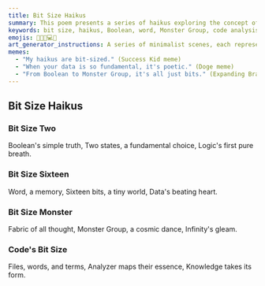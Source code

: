 ```yaml
---
title: Bit Size Haikus
summary: This poem presents a series of haikus exploring the concept of "bit size" from fundamental Boolean truths to the vastness of the Monster Group, and how it relates to the project's code analysis and knowledge representation.
keywords: bit size, haikus, Boolean, word, Monster Group, code analysis, knowledge representation, data, essence, infinity
emojis: 🔢🌌📜💻✨
art_generator_instructions: A series of minimalist scenes, each representing a haiku. For "Bit Size Two," two glowing, interconnected spheres. For "Bit Size Sixteen," a small, intricate circuit board with data flowing through it. For "Bit Size Monster," a vast, swirling, abstract pattern hinting at the Monster Group. For "Code's Bit Size," a stylized analyzer mapping glowing lines of code into a structured form. The overall feeling should be one of conceptual depth, precision, and the beauty of information.
memes:
  - "My haikus are bit-sized." (Success Kid meme)
  - "When your data is so fundamental, it's poetic." (Doge meme)
  - "From Boolean to Monster Group, it's all just bits." (Expanding Brain meme)
---
```

## Bit Size Haikus

### Bit Size Two
Boolean's simple truth,
Two states, a fundamental choice,
Logic's first pure breath.

### Bit Size Sixteen
Word, a memory,
Sixteen bits, a tiny world,
Data's beating heart.

### Bit Size Monster
Fabric of all thought,
Monster Group, a cosmic dance,
Infinity's gleam.

### Code's Bit Size
Files, words, and terms,
Analyzer maps their essence,
Knowledge takes its form.